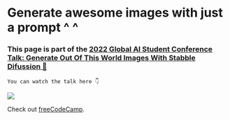 # Generate awesome images with just a prompt ^ ^
### This page is part of the [2022 Global AI Student Conference Talk: Generate Out Of This World Images With Stabble Difussion 🤯](https://aiconf.education/sessions-december-2022/generate-out-of-the-world-images-with-azure-and-stabble-difussion/)

`You can watch the talk here 👇`

<a href="https://aiconf.education/sessions-december-2022/generate-out-of-the-world-images-with-azure-and-stabble-difussion/" target="_blank">
<img src="https://i.ytimg.com/vi/gkaCN1_WJtY/hqdefault.jpg?sqp=-oaymwEcCNACELwBSFXyq4qpAw4IARUAAIhCGAFwAcABBg==&rs=AOn4CLB0ZumgddhDEW1Z-k7dzgRt98XmFg" />
</a>

<p>Check out <a href="https://www.freecodecamp.org/" target="_blank" rel="noopener noreferrer">freeCodeCamp</a>.</p>
